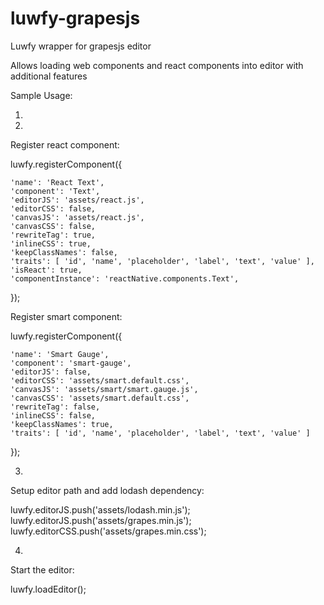 # luwfy-grapesjs

Luwfy wrapper for grapesjs editor

Allows loading web components and react components into editor with additional features

Sample Usage:

1. <script type="text/javascript" src="js/luwfy.grapes.js"></script>


2. 

Register react component:

luwfy.registerComponent({

    'name': 'React Text',
    'component': 'Text',
    'editorJS': 'assets/react.js',
    'editorCSS': false,
    'canvasJS': 'assets/react.js',
    'canvasCSS': false,
    'rewriteTag': true,
    'inlineCSS': true,
    'keepClassNames': false,
    'traits': [ 'id', 'name', 'placeholder', 'label', 'text', 'value' ],
    'isReact': true,
    'componentInstance': 'reactNative.components.Text',

  });


Register smart component:

luwfy.registerComponent({

    'name': 'Smart Gauge',
    'component': 'smart-gauge',
    'editorJS': false,
    'editorCSS': 'assets/smart.default.css',
    'canvasJS': 'assets/smart/smart.gauge.js',
    'canvasCSS': 'assets/smart.default.css',
    'rewriteTag': false,
    'inlineCSS': false,
    'keepClassNames': true,
    'traits': [ 'id', 'name', 'placeholder', 'label', 'text', 'value' ]

});


3. 

Setup editor path and add lodash dependency:

luwfy.editorJS.push('assets/lodash.min.js');
luwfy.editorJS.push('assets/grapes.min.js');
luwfy.editorCSS.push('assets/grapes.min.css');


4. 

Start the editor:

luwfy.loadEditor();

